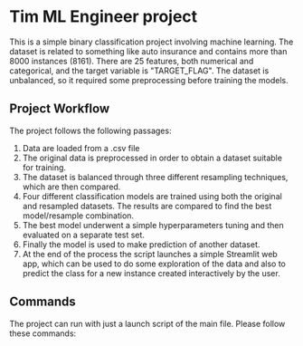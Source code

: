 # Tim ML Engineer project
This is a simple binary classification project involving machine learning. The dataset is related to something like auto insurance and contains more than 8000 instances (8161). There are 25 features, both numerical and categorical, and the target variable is "TARGET_FLAG". The dataset is unbalanced, so it required some preprocessing before training the models.

## Project Workflow
The project follows the following passages: 
1. Data are loaded from a .csv file
2. The original data is preprocessed in order to obtain a dataset suitable for training.
3. The dataset is balanced through three different resampling techniques, which are then compared.
4. Four different classification models are trained using both the original and resampled datasets. The results are compared to find the best model/resample combination. 
5. The best model underwent a simple hyperparameters tuning and then evaluated on a separate test set.
6. Finally the model is used to make prediction of another dataset. 
7. At the end of the process the script launches a simple Streamlit web app, which can be used to do some exploration of the data and also to predict the class for a new instance created interactively by the user. 

## Commands
The project can run with just a launch script of the main file. 
Please follow these commands:

